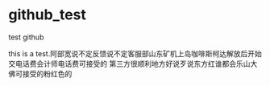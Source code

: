 # github_test
test github
<p>this is a test.阿部宽说不定反馈说不定客服部山东矿机上岛咖啡斯柯达解放后开始交电话费会计师电话费可接受的 第三方很顺利地方好说歹说东方红谁都会乐山大佛可接受的粉红色的</P>
